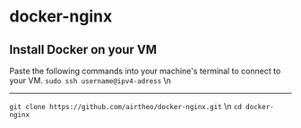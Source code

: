 # docker-nginx

## Install Docker on your VM
Paste the following commands into your machine's terminal to connect to your VM.
`sudo ssh username@ipv4-adress`  \n
_____
`git clone https://github.com/airtheo/docker-nginx.git`  \n
`cd docker-nginx`
